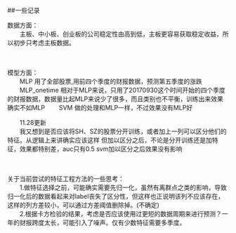 ##一些记录

数据方面：  
　　主板、中小板、创业板的公司稳定性由高到低，主板更容易获取稳定收益，所以初步只考虑主板数据。
<br/>
<br/>
<br/>

模型方面：  
　　MLP 用了全部股票,用前四个季度的财报数据，预测第五季度的涨跌
　　MLP_onetime 相对于MLP来说，只用了20170930这个时间开始的四个季度的财报数据，数据量比起MLP来说少了很多，而且类别也不平衡，训练出来效果确实不如MLP
　　SVM 做的处理和MLP一样，不过效果没有MLP好

　　11.28更新  
　　我又想到是否应该将SH、SZ的股票分开训练，或者加上一列可以区分他们的特征。从逻辑上来讲确实应该这样
但加以区分之后，不论是分开训练还是加特征，效果都特别差，auc只有0.5
svm加以区分之后效果没有影响
<br/>
<br/>
<br/>

关于当前尝试的特征工程方法的一些思考：  
　　1.做特征选择之前，可能确实需要先归一化，虽然有离群点之类的影响，导致归一化后的数据看起来对label丧失了区分性，但这样也正说明该列不应该存在，这样的列方差较小，可以通过方差阈值删除掉。(不确定)  
　　2.根据卡方检验的结果，考虑是否应该使用过更短的数据周期来进行预测？一年的财报跨度太长，可能引入了噪声。仅有少数特征需要多季度。
<br/>
<br/>
<br/>

